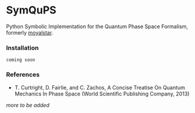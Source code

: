 # SymQuPS
Python Symbolic Implementation for the Quantum Phase Space Formalism, formerly [moyalstar](https://github.com/hendry24/moyalstar.git).

### Installation

```
coming soon
```

### References

- T. Curtright, D. Fairlie, and C. Zachos, A Concise Treatise On Quantum Mechanics In Phase Space (World Scientific Publishing Company, 2013)

_more to be added_
